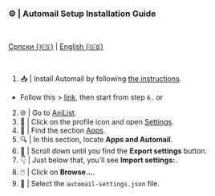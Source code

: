### ⚙️ |  **Automail Setup Installation Guide**

<br>

  [Српски (🇷🇸)](README.md) | [English (🇬🇧)](README-en.md)

<br>

1. 📥 | Install Automail by following [the instructions](../README.md).

- Follow this > [link](https://anilist.co/settings/apps), then start from step `6.` or

2. 🌐 | Go to [AniList](https://anilist.co/settings/apps).
3. 🔧 | Click on the profile icon and open [Settings](https://anilist.co/settings).
4. 📱 | Find the section [Apps](https://anilist.co/settings/apps).
5. 🔍 | In this section, locate **Apps and Automail**.
6. 🔽 | Scroll down until you find the **Export settings** button.
7. 👇 | Just below that, you'll see **Import settings:**.
8. 🖱️ | Click on **Browse...**.
9. 📂 | Select the `automail-settings.json` file.
